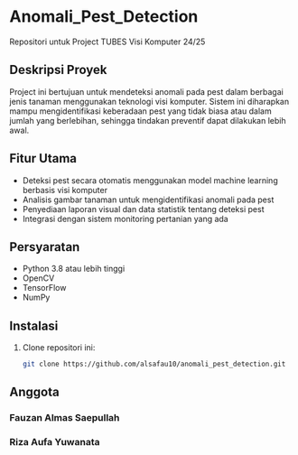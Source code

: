 # Anomali_Pest_Detection

Repositori untuk Project TUBES Visi Komputer 24/25

## Deskripsi Proyek
Project ini bertujuan untuk mendeteksi anomali pada pest dalam berbagai jenis tanaman menggunakan teknologi visi komputer. Sistem ini diharapkan mampu mengidentifikasi keberadaan pest yang tidak biasa atau dalam jumlah yang berlebihan, sehingga tindakan preventif dapat dilakukan lebih awal.

## Fitur Utama
- Deteksi pest secara otomatis menggunakan model machine learning berbasis visi komputer
- Analisis gambar tanaman untuk mengidentifikasi anomali pada pest
- Penyediaan laporan visual dan data statistik tentang deteksi pest
- Integrasi dengan sistem monitoring pertanian yang ada

## Persyaratan
- Python 3.8 atau lebih tinggi
- OpenCV
- TensorFlow
- NumPy

## Instalasi
1. Clone repositori ini:
   ```bash
   git clone https://github.com/alsafau10/anomali_pest_detection.git

## Anggota
### Fauzan Almas Saepullah
### Riza Aufa Yuwanata
